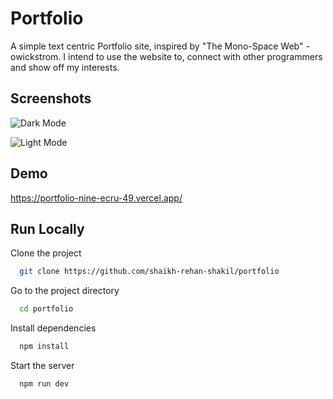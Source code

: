 
# Portfolio

A simple text centric Portfolio site, inspired by "The Mono-Space Web" - owickstrom. I intend to use the website to, connect with other programmers and show off my interests.

## Screenshots

![Dark Mode](https://github.com/shaikh-rehan-shakil/portfolio/preview/portfolio-dark.png)

![Light Mode](https://github.com/shaikh-rehan-shakil/portfolio/preview/portfolio-white.png)
## Demo

https://portfolio-nine-ecru-49.vercel.app/


## Run Locally

Clone the project

```bash
  git clone https://github.com/shaikh-rehan-shakil/portfolio
```

Go to the project directory

```bash
  cd portfolio
```

Install dependencies

```bash
  npm install
```

Start the server

```bash
  npm run dev
```

